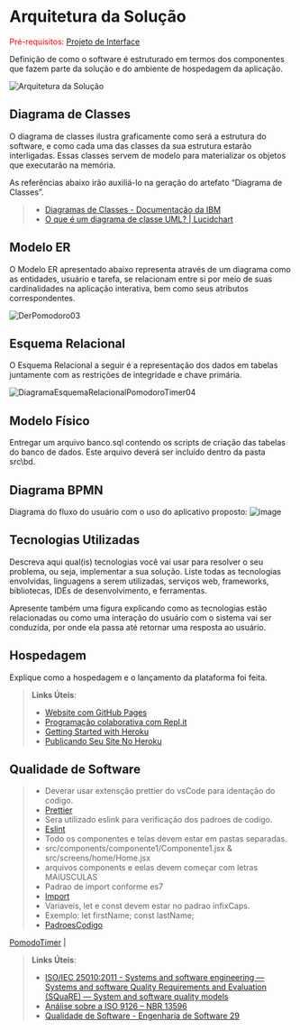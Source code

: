 # Arquitetura da Solução

<span style="color:red">Pré-requisitos: <a href="3-Projeto de Interface.md"> Projeto de Interface</a></span>

Definição de como o software é estruturado em termos dos componentes que fazem parte da solução e do ambiente de hospedagem da aplicação.

![Arquitetura da Solução](img/02-mob-arch.png)

## Diagrama de Classes

O diagrama de classes ilustra graficamente como será a estrutura do software, e como cada uma das classes da sua estrutura estarão interligadas. Essas classes servem de modelo para materializar os objetos que executarão na memória.

As referências abaixo irão auxiliá-lo na geração do artefato “Diagrama de Classes”.

> - [Diagramas de Classes - Documentação da IBM](https://www.ibm.com/docs/pt-br/rational-soft-arch/9.6.1?topic=diagrams-class)
> - [O que é um diagrama de classe UML? | Lucidchart](https://www.lucidchart.com/pages/pt/o-que-e-diagrama-de-classe-uml)

## Modelo ER

O Modelo ER apresentado abaixo representa através de um diagrama como as entidades, usuário e tarefa, se relacionam entre si por meio de suas cardinalidades na aplicação interativa, bem como seus atributos correspondentes.

![DerPomodoro03](https://user-images.githubusercontent.com/103853727/226481493-1830d62c-53ae-4db4-b3e4-b53253601f36.jpg)


## Esquema Relacional

O Esquema Relacional a seguir é a representação dos dados em tabelas juntamente com as restrições de integridade e chave primária.
 
 ![DiagramaEsquemaRelacionalPomodoroTimer04 ](https://user-images.githubusercontent.com/103853727/228359972-32ecf5eb-2a95-4a4c-a151-9f2bf97d7704.jpg)


## Modelo Físico

Entregar um arquivo banco.sql contendo os scripts de criação das tabelas do banco de dados. Este arquivo deverá ser incluído dentro da pasta src\bd.

## Diagrama BPMN

Diagrama do fluxo do usuário com o uso do aplicativo proposto:
![image](https://user-images.githubusercontent.com/103083123/228682987-7b753df3-02a6-4920-b426-d3b5aaddb122.png)


## Tecnologias Utilizadas

Descreva aqui qual(is) tecnologias você vai usar para resolver o seu problema, ou seja, implementar a sua solução. Liste todas as tecnologias envolvidas, linguagens a serem utilizadas, serviços web, frameworks, bibliotecas, IDEs de desenvolvimento, e ferramentas.

Apresente também uma figura explicando como as tecnologias estão relacionadas ou como uma interação do usuário com o sistema vai ser conduzida, por onde ela passa até retornar uma resposta ao usuário.

## Hospedagem

Explique como a hospedagem e o lançamento da plataforma foi feita.

> **Links Úteis**:
>
> - [Website com GitHub Pages](https://pages.github.com/)
> - [Programação colaborativa com Repl.it](https://repl.it/)
> - [Getting Started with Heroku](https://devcenter.heroku.com/start)
> - [Publicando Seu Site No Heroku](http://pythonclub.com.br/publicando-seu-hello-world-no-heroku.html)

## Qualidade de Software


> - Deverar usar extensção prettier do vsCode para identação do codigo.
> - [Prettier](https://marketplace.visualstudio.com/items?itemName=esbenp.prettier-vscode)
>  - Sera utilizado eslink para verificação dos padroes de codigo.
> - [Eslint](https://eslint.org/)
> - Todo os componentes e telas devem estar em pastas separadas.
> - src/components/componente1/Componente1.jsx & src/screens/home/Home.jsx
> - arquivos components e eelas devem começar com letras MAIUSCULAS
> - Padrao de import conforme es7
> - [Import](https://developer.mozilla.org/pt-BR/docs/Web/JavaScript/Reference/Statements/import)
> - Variaveis, let e const devem estar no padrao infixCaps.
> - Exemplo: let firstName; const lastName;
> - [PadroesCodigo](https://www.devmedia.com.br/padroes-de-codificacao/16529)

[PomodoTimer](https://github.com/ICEI-PUC-Minas-PMV-ADS/pmv-ads-2023-1-e3-proj-mov-t4-time-1-pomodoro-timer)   |
> **Links Úteis**:
>
> - [ISO/IEC 25010:2011 - Systems and software engineering — Systems and software Quality Requirements and Evaluation (SQuaRE) — System and software quality models](https://www.iso.org/standard/35733.html/)
> - [Análise sobre a ISO 9126 – NBR 13596](https://www.tiespecialistas.com.br/analise-sobre-iso-9126-nbr-13596/)
> - [Qualidade de Software - Engenharia de Software 29](https://www.devmedia.com.br/qualidade-de-software-engenharia-de-software-29/18209/)
